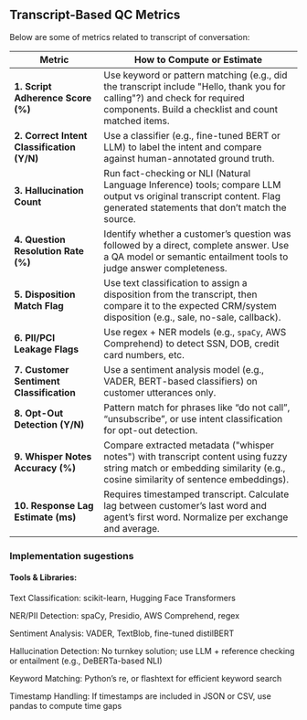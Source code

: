 ## Transcript-Based QC Metrics

Below are some of metrics related to transcript of conversation:

| **Metric**                                 | **How to Compute or Estimate**                                                                                                                                                   |
| ------------------------------------------ | -------------------------------------------------------------------------------------------------------------------------------------------------------------------------------- |
| **1. Script Adherence Score (%)**          | Use keyword or pattern matching (e.g., did the transcript include "Hello, thank you for calling"?) and check for required components. Build a checklist and count matched items. |
| **2. Correct Intent Classification (Y/N)** | Use a classifier (e.g., fine-tuned BERT or LLM) to label the intent and compare against human-annotated ground truth.                                                            |
| **3. Hallucination Count**                 | Run fact-checking or NLI (Natural Language Inference) tools; compare LLM output vs original transcript content. Flag generated statements that don’t match the source.           |
| **4. Question Resolution Rate (%)**        | Identify whether a customer’s question was followed by a direct, complete answer. Use a QA model or semantic entailment tools to judge answer completeness.                      |
| **5. Disposition Match Flag**              | Use text classification to assign a disposition from the transcript, then compare it to the expected CRM/system disposition (e.g., sale, no-sale, callback).                     |
| **6. PII/PCI Leakage Flags**               | Use regex + NER models (e.g., `spaCy`, AWS Comprehend) to detect SSN, DOB, credit card numbers, etc.                                                                             |
| **7. Customer Sentiment Classification**   | Use a sentiment analysis model (e.g., VADER, BERT-based classifiers) on customer utterances only.                                                                                |
| **8. Opt-Out Detection (Y/N)**             | Pattern match for phrases like “do not call”, “unsubscribe”, or use intent classification for opt-out detection.                                                                 |
| **9. Whisper Notes Accuracy (%)**          | Compare extracted metadata ("whisper notes") with transcript content using fuzzy string match or embedding similarity (e.g., cosine similarity of sentence embeddings).          |
| **10. Response Lag Estimate (ms)**         | Requires timestamped transcript. Calculate lag between customer’s last word and agent’s first word. Normalize per exchange and average.                                          |


### Implementation sugestions

#### Tools & Libraries:
Text Classification: scikit-learn, Hugging Face Transformers

NER/PII Detection: spaCy, Presidio, AWS Comprehend, regex

Sentiment Analysis: VADER, TextBlob, fine-tuned distilBERT

Hallucination Detection: No turnkey solution; use LLM + reference checking or entailment (e.g., DeBERTa-based NLI)

Keyword Matching: Python’s re, or flashtext for efficient keyword search

Timestamp Handling: If timestamps are included in JSON or CSV, use pandas to compute time gaps


